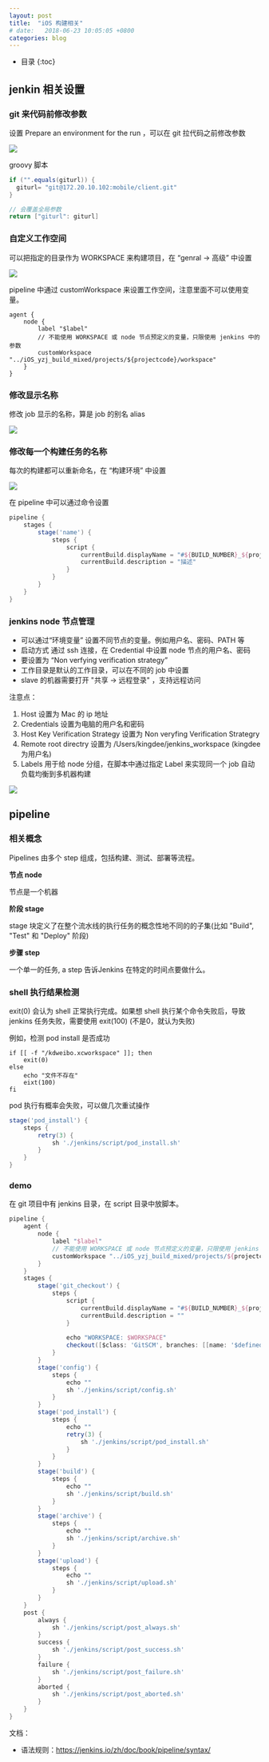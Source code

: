 ```yaml
---
layout: post
title:  "iOS 构建相关"
# date:   2018-06-23 10:05:05 +0800
categories: blog
---
```


* 目录
{:toc}

## jenkin 相关设置

### git 来代码前修改参数

设置 Prepare an environment for the run ，可以在 git 拉代码之前修改参数

![](/assets/img/jenkins1.png)

groovy 脚本
``` groovy
if ("".equals(giturl)) {
  giturl= "git@172.20.10.102:mobile/client.git"
}

// 会覆盖全局参数
return ["giturl": giturl]
```

### 自定义工作空间

可以把指定的目录作为 WORKSPACE 来构建项目，在 “genral -> 高级” 中设置

![](/assets/img/jenkins2.png)

pipeline 中通过 customWorkspace 来设置工作空间，注意里面不可以使用变量。

```
agent {
    node {
        label "$label"
        // 不能使用 WORKSPACE 或 node 节点预定义的变量，只限使用 jenkins 中的参数
        customWorkspace "../iOS_yzj_build_mixed/projects/${projectcode}/workspace"
    }
}
```

### 修改显示名称

修改 job 显示的名称，算是 job 的别名 alias

![](/assets/img/jenkins2.png)

### 修改每一个构建任务的名称

每次的构建都可以重新命名，在 “构建环境” 中设置

![](/assets/img/jenkins3.png)

在 pipeline 中可以通过命令设置 

``` groovy
pipeline {
    stages {
        stage('name') {
            steps {
                script {
                    currentBuild.displayName = "#${BUILD_NUMBER}_${projectcode}"
                    currentBuild.description = "描述"
                }    
            }
        }
    }
}
```

### jenkins node 节点管理

- 可以通过“环境变量” 设置不同节点的变量。例如用户名、密码、PATH 等
- 启动方式 通过 ssh 连接，在 Credential 中设置 node 节点的用户名、密码
- 要设置为 “Non verfying verification strategy”
- 工作目录是默认的工作目录，可以在不同的 job 中设置
- slave 的机器需要打开 "共享 -> 远程登录" ，支持远程访问


注意点：

1. Host 设置为 Mac 的 ip 地址
2. Credentials 设置为电脑的用户名和密码
3. Host Key Verification Strategy 设置为 Non veryfing Verification Strategry
4. Remote root directry 设置为 /Users/kingdee/jenkins_workspace   (kingdee为用户名)
5. Labels 用于给 node 分组，在脚本中通过指定 Label 来实现同一个 job 自动负载均衡到多机器构建

![](/assets/img/jenkins4.png)

## pipeline

### 相关概念

Pipelines 由多个 step 组成，包括构建、测试、部署等流程。

**节点 node**

节点是一个机器

**阶段 stage**

stage 块定义了在整个流水线的执行任务的概念性地不同的的子集(比如 "Build", "Test" 和 "Deploy" 阶段)

**步骤 step**

一个单一的任务, a step 告诉Jenkins 在特定的时间点要做什么。


### shell 执行结果检测

exit(0) 会认为 shell 正常执行完成。如果想 shell 执行某个命令失败后，导致 jenkins 任务失败，需要使用 exit(100) (不是0，就认为失败)

例如，检测 pod install 是否成功
``` shell
if [[ -f "/kdweibo.xcworkspace" ]]; then
    exit(0)
else
    echo "文件不存在"
	eixt(100)
fi
```

pod 执行有概率会失败，可以做几次重试操作

``` groovy
stage('pod_install') {
    steps {
        retry(3) {
            sh './jenkins/script/pod_install.sh'
        }
    }
}
```

### demo

在 git 项目中有 jenkins 目录，在 script 目录中放脚本。

``` groovy
pipeline {
    agent {
        node {
            label "$label"
            // 不能使用 WORKSPACE 或 node 节点预定义的变量，只限使用 jenkins 中的参数
            customWorkspace "../iOS_yzj_build_mixed/projects/${projectcode}/workspace"
        }
    }
    stages {
        stage('git_checkout') {
            steps {
                script {
                    currentBuild.displayName = "#${BUILD_NUMBER}_${projectcode}"
                    currentBuild.description = ""
                }
                
                echo "WORKSPACE: $WORKSPACE"
                checkout([$class: 'GitSCM', branches: [[name: '$definedBranch']], browser: [$class: 'AssemblaWeb', repoUrl: ''], doGenerateSubmoduleConfigurations: false, extensions: [], submoduleCfg: [], userRemoteConfigs: [[url: '$git_url']]])            
            }
        }
        stage('config') {
            steps {
                echo ""
                sh './jenkins/script/config.sh'
            }
        }
        stage('pod_install') {
            steps {
                echo ""
                retry(3) {
                    sh './jenkins/script/pod_install.sh'
                }
            }
        }
        stage('build') {
            steps {
                echo ""
                sh './jenkins/script/build.sh'
            }
        }
        stage('archive') {
            steps {
                echo ""
                sh './jenkins/script/archive.sh'
            }
        }
        stage('upload') {
            steps {
                echo ""
                sh './jenkins/script/upload.sh'
            }
        }
    }
    post { 
        always { 
            sh './jenkins/script/post_always.sh'
        }
        success {
            sh './jenkins/script/post_success.sh'
        }
        failure {
            sh './jenkins/script/post_failure.sh'
        }
        aborted {
            sh './jenkins/script/post_aborted.sh'
        }
    }
}
```

文档：

- 语法规则：https://jenkins.io/zh/doc/book/pipeline/syntax/